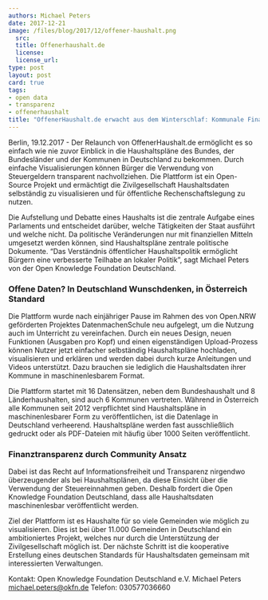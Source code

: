 ```yaml
---
authors: Michael Peters
date: 2017-12-21
image: /files/blog/2017/12/offener-haushalt.png
  src: 
  title: Offenerhaushalt.de 
  license: 
  license_url: 
type: post
layout: post
card: true
tags:
- open data
- transparenz
- offenerhaushalt
title: "OffenerHaushalt.de erwacht aus dem Winterschlaf: Kommunale Finanzen auf einen Blick"
---
```


Berlin, 19.12.2017 - Der Relaunch von OffenerHaushalt.de ermöglicht es so einfach wie nie zuvor Einblick in die Haushaltspläne
des Bundes, der Bundesländer und der Kommunen in Deutschland zu bekommen. Durch einfache Visualisierungen können Bürger die Verwendung
von Steuergeldern transparent nachvollziehen. Die Plattform ist ein Open-Source Projekt und ermächtigt die Zivilgesellschaft 
Haushaltsdaten selbständig zu visualisieren und für öffentliche Rechenschaftslegung zu nutzen.

Die Aufstellung und Debatte eines Haushalts ist die zentrale Aufgabe eines Parlaments und entscheidet darüber, welche Tätigkeiten der
Staat ausführt und welche nicht. Da politische Veränderungen nur mit finanziellen Mitteln umgesetzt werden können, sind Haushaltspläne
zentrale politische Dokumente. “Das Verständnis öffentlicher Haushaltspolitik ermöglicht Bürgern eine verbesserte Teilhabe an lokaler
Politik”, sagt Michael Peters von der Open Knowledge Foundation Deutschland.

### Offene Daten? In Deutschland Wunschdenken, in Österreich Standard

Die Plattform wurde nach einjähriger Pause im Rahmen des von Open.NRW geförderten Projektes DatenmachenSchule neu aufgelegt, um die
Nutzung auch im Unterricht zu vereinfachen. Durch ein neues Design, neuen Funktionen (Ausgaben pro Kopf) und einen eigenständigen 
Upload-Prozess können Nutzer jetzt einfacher selbständig Haushaltspläne hochladen, visualisieren und erklären und werden dabei durch
kurze Anleitungen und Videos unterstützt. Dazu brauchen sie lediglich die Haushaltsdaten ihrer Kommune in maschinenlesbarem Format.

Die Plattform startet mit 16 Datensätzen, neben dem Bundeshaushalt und 8 Länderhaushalten, sind auch 6 Kommunen vertreten. Während in
Österreich alle Kommunen seit 2012 verpflichtet sind Haushaltspläne in maschinenlesbarer Form zu veröffentlichen, ist die Datenlage in
Deutschland verheerend. Haushaltspläne werden fast ausschließlich gedruckt oder als PDF-Dateien mit häufig über 1000 Seiten veröffentlicht.

### Finanztransparenz durch Community Ansatz

Dabei ist das Recht auf Informationsfreiheit und Transparenz nirgendwo überzeugender als bei Haushaltsplänen, da diese Einsicht über
die Verwendung der Steuereinnahmen geben. Deshalb fordert die Open Knowledge Foundation Deutschland, dass alle Haushaltsdaten 
maschinenlesbar veröffentlicht werden.

Ziel der Plattform ist es Haushalte für so viele Gemeinden wie möglich zu visualisieren. Dies ist bei über 11.000 Gemeinden in 
Deutschland ein ambitioniertes Projekt, welches nur durch die Unterstützung der Zivilgesellschaft möglich ist. Der nächste Schritt
ist die kooperative Erstellung eines deutschen Standards für Haushaltsdaten gemeinsam mit interessierten Verwaltungen.


Kontakt:
Open Knowledge Foundation Deutschland e.V.
Michael Peters
michael.peters@okfn.de
Telefon: 030577036660
